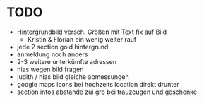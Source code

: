# TODO
- Hintergrundbild versch. Größen mit Text fix auf Bild
    - Kristin & Florian ein wenig weiter rauf
- jede 2 section gold hintergrund
- anmeldung noch anders
- 2-3 weitere unterkümfte adressen
- hias wegen bild fragen
- judith / hias bild gleiche abmessungen
- google maps icons bei hochzeits location direkt drunter
- section infos abstände zui gro bei trauzeugen und geschenke
